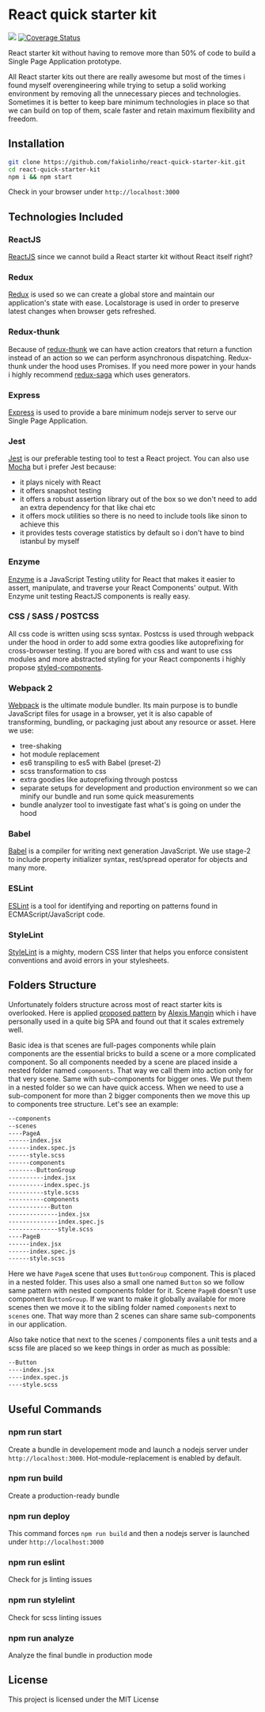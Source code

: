 # React quick starter kit

![](https://travis-ci.org/fakiolinho/react-quick-starter-kit.svg?branch=master) [![Coverage Status](https://coveralls.io/repos/github/fakiolinho/react-quick-starter-kit/badge.svg?branch=master)](https://coveralls.io/github/fakiolinho/react-quick-starter-kit?branch=master)

React starter kit without having to remove more than 50% of code to build a Single Page Application prototype.

All React starter kits out there are really awesome but most of the times i found myself overengineering while trying to setup a solid working environment by removing all the unnecessary pieces and technologies. Sometimes it is better to keep bare minimum technologies in place so that we can build on top of them, scale faster and retain maximum flexibility and freedom.

## Installation

```bash
git clone https://github.com/fakiolinho/react-quick-starter-kit.git
cd react-quick-starter-kit
npm i && npm start
```

Check in your browser under `http://localhost:3000`


## Technologies Included

### ReactJS

[ReactJS](https://facebook.github.io/react/) since we cannot build a React starter kit without React itself right?

### Redux

[Redux](https://github.com/reactjs/redux) is used so we can create a global store and maintain our application's state with ease. Localstorage is used in order to preserve latest changes when browser gets refreshed.

### Redux-thunk

Because of [redux-thunk](https://github.com/gaearon/redux-thunk) we can have action creators that return a function instead of an action so we can perform asynchronous dispatching. Redux-thunk under the hood uses Promises. If you need more power in your hands i highly recommend [redux-saga](https://github.com/redux-saga/redux-saga) which uses generators.

### Express

[Express](http://expressjs.com/) is used to provide a bare minimum nodejs server to serve our Single Page Application.

### Jest

[Jest](https://facebook.github.io/jest/) is our preferable testing tool to test a React project. You can also use [Mocha](https://mochajs.org/) but i prefer Jest because:

- it plays nicely with React
- it offers snapshot testing
- it offers a robust assertion library out of the box so we don't need to add an extra dependency for that like chai etc
- it offers mock utilities so there is no need to include tools like sinon to achieve this
- it provides tests coverage statistics by default so i don't have to bind istanbul by myself

### Enzyme

[Enzyme](https://github.com/airbnb/enzyme) is a JavaScript Testing utility for React that makes it easier to assert, manipulate, and traverse your React Components' output. With Enzyme unit testing ReactJS components is really easy.

### CSS / SASS / POSTCSS

All css code is written using scss syntax. Postcss is used through webpack under the hood in order to add some extra goodies like autoprefixing for cross-browser testing. If you are bored with css and want to use css modules and more abstracted styling for your React components i highly propose [styled-components](https://styled-components.com/).

### Webpack 2

[Webpack](https://webpack.js.org/) is the ultimate module bundler. Its main purpose is to bundle JavaScript files for usage in a browser, yet it is also capable of transforming, bundling, or packaging just about any resource or asset. Here we use:

- tree-shaking
- hot module replacement
- es6 transpiling to es5 with Babel (preset-2)
- scss transformation to css
- extra goodies like autoprefixing through postcss
- separate setups for development and production environment so we can minify our bundle and run some quick measurements
- bundle analyzer tool to investigate fast what's is going on under the hood

### Babel

[Babel](https://babeljs.io/) is a compiler for writing next generation JavaScript. We use stage-2 to include property initializer syntax, rest/spread operator for objects and many more.

### ESLint

[ESLint](http://eslint.org/) is a tool for identifying and reporting on patterns found in ECMAScript/JavaScript code.

### StyleLint

[StyleLint](https://stylelint.io/) is a mighty, modern CSS linter that helps you enforce consistent conventions and avoid errors in your stylesheets.

## Folders Structure

Unfortunately folders structure across most of react starter kits is overlooked. Here is applied [proposed pattern](https://medium.com/@alexmngn/how-to-better-organize-your-react-applications-2fd3ea1920f1) by [Alexis Mangin](http://www.alexismangin.com/) which i have personally used in a quite big SPA and found out that it scales extremely well.

Basic idea is that scenes are full-pages components while plain components are the essential bricks to build a scene or a more complicated component. So all components needed by a scene are placed inside a nested folder named `components`. That way we call them into action only for that very scene. Same with sub-components for bigger ones. We put them in a nested folder so we can have quick access. When we need to use a sub-component for more than 2 bigger components then we move this up to components tree structure. Let's see an example:

```bash
--components
--scenes
----PageA
------index.jsx
------index.spec.js
------style.scss
------components
--------ButtonGroup
----------index.jsx
----------index.spec.js
----------style.scss
----------components
------------Button
--------------index.jsx
--------------index.spec.js
--------------style.scss
----PageB
------index.jsx
------index.spec.js
------style.scss
```

Here we have `PageA` scene that uses `ButtonGroup` component. This is placed in a nested folder. This uses also a small one named `Button` so we follow same pattern with nested components folder for it. Scene `PageB` doesn't use component `ButtonGroup`. If we want to make it globally available for more scenes then we move it to the sibling folder named `components` next to `scenes` one. That way more than 2 scenes can share same sub-components in our application.

Also take notice that next to the scenes / components files a unit tests and a scss file are placed so we keep things in order as much as possible:

```bash
--Button
----index.jsx
----index.spec.js
----style.scss
```

## Useful Commands

### npm run start

Create a bundle in developement mode and launch a nodejs server under `http://localhost:3000`. Hot-module-replacement is enabled by default.

### npm run build

Create a production-ready bundle

### npm run deploy

This command forces `npm run build` and then a nodejs server is launched under `http://localhost:3000`

### npm run eslint

Check for js linting issues

### npm run stylelint

Check for scss linting issues

### npm run analyze

Analyze the final bundle in production mode

## License

This project is licensed under the MIT License
